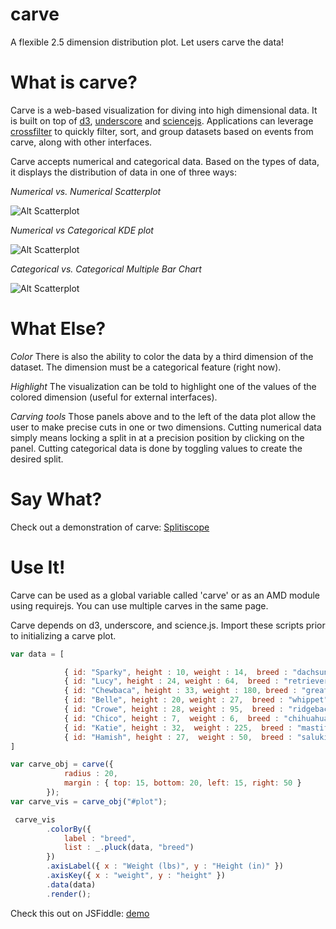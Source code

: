carve
=====

A flexible 2.5 dimension distribution plot.  Let users carve the data!

# What is carve? 

Carve is a web-based visualization for diving into high dimensional data.  It is built on top of [d3](http://d3js.org/), [underscore](http://underscorejs.org/) and [sciencejs](https://github.com/jasondavies/science.js/). Applications can leverage [crossfilter](https://github.com/square/crossfilter) to quickly filter, sort, and group datasets based on events from carve, along with other interfaces.

Carve accepts numerical and categorical data.  Based on the types of data, it displays the distribution of data in one of three ways:

*Numerical vs. Numerical Scatterplot*

![Alt Scatterplot](http://rbkreisberg.github.com/carve/img/carve_scatterplot.png)

*Numerical vs Categorical KDE plot*

![Alt Scatterplot](http://rbkreisberg.github.com/carve/img/carve_kde.png)

*Categorical vs. Categorical Multiple Bar Chart*

![Alt Scatterplot](http://rbkreisberg.github.com/carve/img/carve_bar.png)

# What Else?

*Color* There is also the ability to color the data by a third dimension of the dataset.  The dimension must be a categorical feature (right now).  

*Highlight* The visualization can be told to highlight one of the values of the colored dimension (useful for external interfaces).

*Carving tools* Those panels above and to the left of the data plot allow the user to make precise cuts in one or two dimensions.  Cutting numerical data simply means locking a split in at a precision position by clicking on the panel.  Cutting categorical data is done by toggling values to create the desired split.

# Say What?

Check out a demonstration of carve: [Splitiscope](https://github.com/rbkreisberg/splitiscope)

# Use It!

Carve can be used as a global variable called 'carve' or as an AMD module using requirejs.  You can use multiple carves in the same page.

Carve depends on d3, underscore, and science.js.  Import these scripts prior to initializing a carve plot.

```javascript
var data = [

            { id: "Sparky", height : 10, weight : 14,  breed : "dachsund" },
            { id: "Lucy", height : 24, weight : 64,  breed : "retriever" },
            { id: "Chewbaca", height : 33, weight : 180, breed : "great dane" },
            { id: "Belle", height : 20, weight : 27,  breed : "whippet" },
            { id: "Crowe", height : 28, weight : 95,  breed : "ridgeback" },
            { id: "Chico", height : 7,  weight : 6,  breed : "chihuahua" },
            { id: "Katie", height : 32,  weight : 225,  breed : "mastiff" },
            { id: "Hamish", height : 27,  weight : 50,  breed : "saluki" }
]

var carve_obj = carve({
            radius : 20,
            margin : { top: 15, bottom: 20, left: 15, right: 50 }
        });
var carve_vis = carve_obj("#plot");

 carve_vis
        .colorBy({
            label : "breed",
            list : _.pluck(data, "breed")
        })
        .axisLabel({ x : "Weight (lbs)", y : "Height (in)" })
        .axisKey({ x : "weight", y : "height" })
        .data(data)
        .render();
```
<!-- 
    resources:
https://dl.dropboxusercontent.com/s/z0hyis11d003z80/carve.js
https://dl.dropboxusercontent.com/s/mjqt4svrh5mjbwv/carve.css
https://dl.dropboxusercontent.com/s/4xocll72aguws99/d3.js
https://dl.dropboxusercontent.com/s/hj6nj1d25ltax2m/science.v1.js -->

Check this out on JSFiddle: [demo](http://jsfiddle.net/rbkreisberg/bJnGL/)
